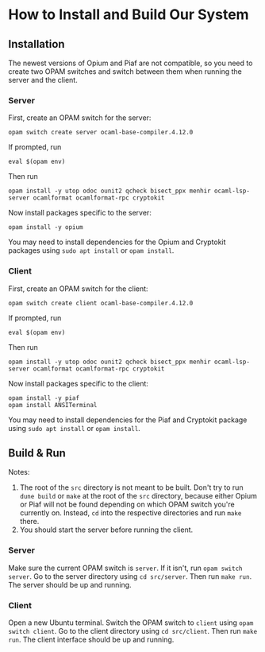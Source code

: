# How to Install and Build Our System

## Installation

The newest versions of Opium and Piaf are not compatible, so you need to create two OPAM switches and switch between them when running the server and the client.

### Server

First, create an OPAM switch for the server:

```text
opam switch create server ocaml-base-compiler.4.12.0
```

If prompted, run

```text
eval $(opam env)
```

Then run

```text
opam install -y utop odoc ounit2 qcheck bisect_ppx menhir ocaml-lsp-server ocamlformat ocamlformat-rpc cryptokit
```

Now install packages specific to the server:

```text
opam install -y opium
```

You may need to install dependencies for the Opium and Cryptokit packages using `sudo apt install` or `opam install`.

### Client

First, create an OPAM switch for the client:

```text
opam switch create client ocaml-base-compiler.4.12.0
```

If prompted, run

```text
eval $(opam env)
```

Then run

```text
opam install -y utop odoc ounit2 qcheck bisect_ppx menhir ocaml-lsp-server ocamlformat ocamlformat-rpc cryptokit
```

Now install packages specific to the client:

```text
opam install -y piaf
opam install ANSITerminal
```

You may need to install dependencies for the Piaf and Cryptokit package using `sudo apt install` or `opam install`.

## Build & Run

Notes:

1. The root of the `src` directory is not meant to be built. Don't try to run `dune build` or `make` at the root of the `src` directory, because either Opium or Piaf will not be found depending on which OPAM switch you're currently on. Instead, `cd` into the respective directories and run `make` there.
2. You should start the server before running the client.

### Server

Make sure the current OPAM switch is `server`. If it isn't, run `opam switch server`. Go to the server directory using `cd src/server`. Then run `make run`. The server should be up and running.

### Client

Open a new Ubuntu terminal. Switch the OPAM switch to `client` using `opam switch client`. Go to the client directory using `cd src/client`. Then run `make run`. The client interface should be up and running.
